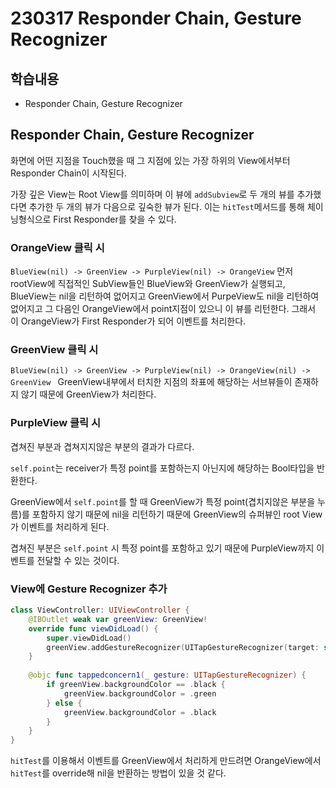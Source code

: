 230317 Responder Chain, Gesture Recognizer
===
학습내용
---
- Responder Chain, Gesture Recognizer

## Responder Chain, Gesture Recognizer

화면에 어떤 지점을 Touch했을 때 그 지점에 있는 가장 하위의 View에서부터 Responder Chain이 시작된다. 

가장 깊은 View는 Root View를 의미하며 이 뷰에 `addSubview`로 두 개의 뷰를 추가했다면 추가한 두 개의 뷰가 다음으로 깊숙한 뷰가 된다. 이는 `hitTest`메서드를 통해 체이닝형식으로 First Responder를 찾을 수 있다.

### OrangeView 클릭 시
`BlueView(nil) -> GreenView -> PurpleView(nil) -> OrangeView`
먼저 rootView에 직접적인 SubView들인 BlueView와 GreenView가 실행되고, BlueView는 nil을 리턴하여 없어지고 GreenView에서 PurpeView도 nil을 리턴하여 없어지고 그 다음인 OrangeView에서 point지점이 있으니 이 뷰를 리턴한다. 
그래서 이 OrangeView가 First Responder가 되어 이벤트를 처리한다.

### GreenView 클릭 시
`BlueView(nil) -> GreenView -> PurpleView(nil) -> OrangeView(nil) -> GreenView `
GreenView내부에서 터치한 지점의 좌표에 해당하는 서브뷰들이 존재하지 않기 때문에 GreenView가 처리한다.

### PurpleView 클릭 시
겹쳐진 부분과 겹쳐지지않은 부분의 결과가 다르다.

`self.point`는 receiver가 특정 point를 포함하는지 아닌지에 해당하는 Bool타입을 반환한다. 

GreenView에서 `self.point`를 할 때 GreenView가 특정 point(겹치지않은 부분을 누름)를 포함하지 않기 때문에 nil을 리턴하기 때문에 GreenView의 슈퍼뷰인 root View가 이벤트를 처리하게 된다.

겹쳐진 부분은 `self.point` 시 특정 point를 포함하고 있기 때문에 PurpleView까지 이벤트를 전달할 수 있는 것이다.


### View에 Gesture Recognizer 추가

```swift
class ViewController: UIViewController {
    @IBOutlet weak var greenView: GreenView!
    override func viewDidLoad() {
        super.viewDidLoad()
        greenView.addGestureRecognizer(UITapGestureRecognizer(target: self, action: #selector(tappedconcern1(_:))))
    }
    
    @objc func tappedconcern1(_ gesture: UITapGestureRecognizer) {
        if greenView.backgroundColor == .black {
            greenView.backgroundColor = .green
        } else {
            greenView.backgroundColor = .black
        }
    }
}
```

`hitTest`를 이용해서 이벤트를 GreenView에서 처리하게 만드려면 OrangeView에서 `hitTest`를 override해 nil을 반환하는 방법이 있을 것 같다.

